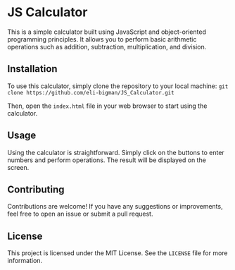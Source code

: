 # JS Calculator

This is a simple calculator built using JavaScript and object-oriented programming principles. It allows you to perform basic arithmetic operations such as addition, subtraction, multiplication, and division.

## Installation

To use this calculator, simply clone the repository to your local machine:
`git clone https://github.com/eli-bigman/JS_Calculator.git`

Then, open the `index.html` file in your web browser to start using the calculator.

## Usage

Using the calculator is straightforward. Simply click on the buttons to enter numbers and perform operations. The result will be displayed on the screen.

## Contributing

Contributions are welcome! If you have any suggestions or improvements, feel free to open an issue or submit a pull request.

## License

This project is licensed under the MIT License. See the `LICENSE` file for more information.
